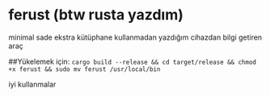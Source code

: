 # ferust (btw rusta yazdım)
minimal sade ekstra kütüphane kullanmadan yazdığım cihazdan bilgi getiren araç

##Yükelemek için: `cargo build --release && cd target/release && chmod +x ferust && sudo mv ferust /usr/local/bin`

iyi kullanmalar
